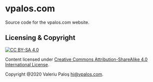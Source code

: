 # vpalos.com

Source code for the vpalos.com website.

## Licensing & Copyright

[![CC BY-SA 4.0][cc-by-sa-shield]][cc-by-sa]

Content licensed under [Creative Commons Attribution-ShareAlike 4.0 International License][cc-by-sa].

Copyright @2020 Valeriu Paloş <hi@vpalos.com>.

[cc-by-sa]: http://creativecommons.org/licenses/by-sa/4.0/
[cc-by-sa-shield]: https://img.shields.io/badge/License-CC%20BY--SA%204.0-lightgrey.svg
